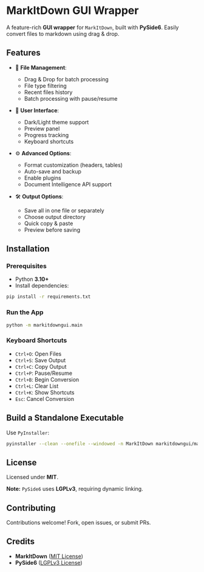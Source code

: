# MarkItDown GUI Wrapper

A feature-rich **GUI wrapper** for `MarkItDown`, built with **PySide6**. Easily convert files to markdown using drag & drop.

## Features

- 📂 **File Management**:
  - Drag & Drop for batch processing
  - File type filtering
  - Recent files history
  - Batch processing with pause/resume
  
- 🎨 **User Interface**:
  - Dark/Light theme support
  - Preview panel
  - Progress tracking
  - Keyboard shortcuts
  
- ⚙️ **Advanced Options**:
  - Format customization (headers, tables)
  - Auto-save and backup
  - Enable plugins
  - Document Intelligence API support
  
- 🛠️ **Output Options**:
  - Save all in one file or separately
  - Choose output directory
  - Quick copy & paste
  - Preview before saving

## Installation

### Prerequisites

- Python **3.10+**
- Install dependencies:

```sh
pip install -r requirements.txt
```

### Run the App

```sh
python -m markitdowngui.main
```

### Keyboard Shortcuts

- `Ctrl+O`: Open Files
- `Ctrl+S`: Save Output
- `Ctrl+C`: Copy Output
- `Ctrl+P`: Pause/Resume
- `Ctrl+B`: Begin Conversion
- `Ctrl+L`: Clear List
- `Ctrl+K`: Show Shortcuts
- `Esc`: Cancel Conversion

## Build a Standalone Executable

Use `PyInstaller`:

```sh
pyinstaller --clean --onefile --windowed -n MarkItDown markitdowngui/main.py
```

## License

Licensed under **MIT**.

**Note:** `PySide6` uses **LGPLv3**, requiring dynamic linking.

## Contributing

Contributions welcome! Fork, open issues, or submit PRs.

## Credits

- **MarkItDown** ([MIT License](https://opensource.org/licenses/MIT))
- **PySide6** ([LGPLv3 License](https://www.gnu.org/licenses/lgpl-3.0.html))


